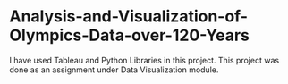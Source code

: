 # Analysis-and-Visualization-of-Olympics-Data-over-120-Years
I have used Tableau and Python Libraries in this project. This project was done as an assignment under Data Visualization module.
